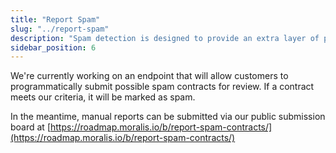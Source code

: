 ```yaml
---
title: "Report Spam"
slug: "../report-spam"
description: "Spam detection is designed to provide an extra layer of protection and help you easily identify potentially harmful contracts."
sidebar_position: 6
---
```


We're currently working on an endpoint that will allow customers to programmatically submit possible spam contracts for review. If a contract meets our criteria, it will be marked as spam. 

In the meantime, manual reports can be submitted via our public submission board at [https://roadmap.moralis.io/b/report-spam-contracts/](https://roadmap.moralis.io/b/report-spam-contracts/)
